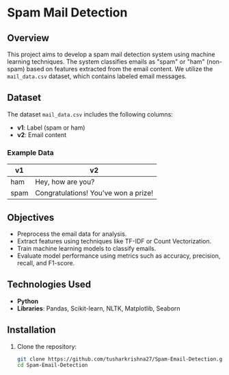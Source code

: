 # Spam Mail Detection

## Overview

This project aims to develop a spam mail detection system using machine learning techniques. The system classifies emails as "spam" or "ham" (non-spam) based on features extracted from the email content. We utilize the `mail_data.csv` dataset, which contains labeled email messages.

## Dataset

The dataset `mail_data.csv` includes the following columns:

- **v1**: Label (spam or ham)
- **v2**: Email content

### Example Data

| v1   | v2                                 |
|------|------------------------------------|
| ham  | Hey, how are you?                  |
| spam | Congratulations! You've won a prize! |

## Objectives

- Preprocess the email data for analysis.
- Extract features using techniques like TF-IDF or Count Vectorization.
- Train machine learning models to classify emails.
- Evaluate model performance using metrics such as accuracy, precision, recall, and F1-score.

## Technologies Used

- **Python**
- **Libraries**: Pandas, Scikit-learn, NLTK, Matplotlib, Seaborn

## Installation

1. Clone the repository:

   ```bash
   git clone https://github.com/tusharkrishna27/Spam-Email-Detection.git
   cd Spam-Email-Detection
